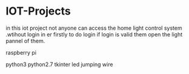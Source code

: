 # IOT-Projects



in this iot project not anyone can access the home light control system .wtihout login
in er firstly  to do login if login is valid them open the light pannel of them.


raspberry pi

python3
python2.7
tkinter 
led 
jumping wire
